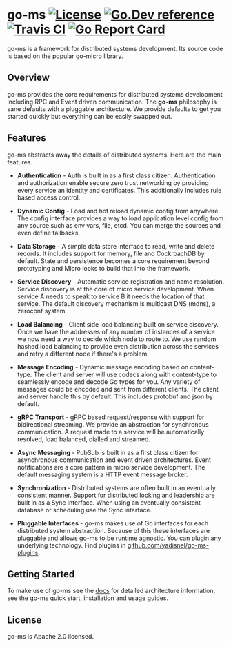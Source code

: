 # go-ms [![License](https://img.shields.io/:license-apache-blue.svg)](https://opensource.org/licenses/Apache-2.0) [![Go.Dev reference](https://img.shields.io/badge/go.dev-reference-007d9c?logo=go&logoColor=white&style=flat-square)](https://pkg.go.dev/github.com/yadisnel/go-ms?tab=doc) [![Travis CI](https://api.travis-ci.org/yadisnel/go-ms.svg?branch=master)](https://travis-ci.org/yadisnel/go-ms) [![Go Report Card](https://goreportcard.com/badge/yadisnel/go-ms)](https://goreportcard.com/report/github.com/yadisnel/go-ms) 

go-ms is a framework for distributed systems development. Its source code is based on the popular go-micro library.

## Overview

go-ms provides the core requirements for distributed systems development including RPC and Event driven communication. 
The **go-ms** philosophy is sane defaults with a pluggable architecture. We provide defaults to get you started quickly 
but everything can be easily swapped out. 

## Features

go-ms abstracts away the details of distributed systems. Here are the main features.

- **Authentication** - Auth is built in as a first class citizen. Authentication and authorization enable secure 
zero trust networking by providing every service an identity and certificates. This additionally includes rule 
based access control.

- **Dynamic Config** - Load and hot reload dynamic config from anywhere. The config interface provides a way to load application 
level config from any source such as env vars, file, etcd. You can merge the sources and even define fallbacks.

- **Data Storage** - A simple data store interface to read, write and delete records. It includes support for memory, file and 
CockroachDB by default. State and persistence becomes a core requirement beyond prototyping and Micro looks to build that into the framework.

- **Service Discovery** - Automatic service registration and name resolution. Service discovery is at the core of micro service 
development. When service A needs to speak to service B it needs the location of that service. The default discovery mechanism is 
multicast DNS (mdns), a zeroconf system.

- **Load Balancing** - Client side load balancing built on service discovery. Once we have the addresses of any number of instances 
of a service we now need a way to decide which node to route to. We use random hashed load balancing to provide even distribution 
across the services and retry a different node if there's a problem. 

- **Message Encoding** - Dynamic message encoding based on content-type. The client and server will use codecs along with content-type 
to seamlessly encode and decode Go types for you. Any variety of messages could be encoded and sent from different clients. The client 
and server handle this by default. This includes protobuf and json by default.

- **gRPC Transport** - gRPC based request/response with support for bidirectional streaming. We provide an abstraction for synchronous communication. A request made to a service will be automatically resolved, load balanced, dialled and streamed.

- **Async Messaging** - PubSub is built in as a first class citizen for asynchronous communication and event driven architectures. 
Event notifications are a core pattern in micro service development. The default messaging system is a HTTP event message broker.

- **Synchronization** - Distributed systems are often built in an eventually consistent manner. Support for distributed locking and 
leadership are built in as a Sync interface. When using an eventually consistent database or scheduling use the Sync interface.

- **Pluggable Interfaces** - go-ms makes use of Go interfaces for each distributed system abstraction. Because of this these interfaces 
are pluggable and allows go-ms to be runtime agnostic. You can plugin any underlying technology. Find plugins in 
[github.com/yadisnel/go-ms-plugins](https://github.com/yadisnel/go-ms-plugins).

## Getting Started

To make use of go-ms see the [docs](https://yadisnel.github.io/go-ms) 
for detailed architecture information, see the go-ms quick start, installation and usage guides.

## License

go-ms is Apache 2.0 licensed.

